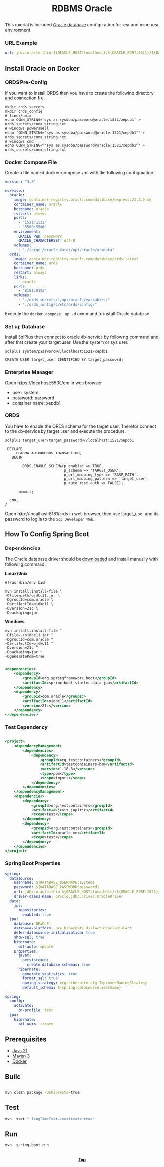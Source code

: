 # <p align="center">RDBMS Oracle</p>

<p align="justify">

This tutorial is included [Oracle database](https://www.oracle.com/) configuration for test and none test environment.

</p>

### URL Example

```yaml
url: jdbc:oracle:thin:${ORACLE_HOST:localhost}:${ORACLE_PORT:1521}/${DATABASE_NAME:xepdb1}
```

## Install Oracle on Docker

### ORDS Pre-Config

If you want to install ORDS then you have to create the following directory and connection file.

```shell
mkdir ords_secrets
mkdir ords_config
# linux/unix
echo CONN_STRING="sys as sysdba/password@oracle:1521/xepdb1" > ords_secrets/conn_string.txt
# windows powershell
echo 'CONN_STRING="sys as sysdba/password@oracle:1521/xepdb1"' > ords_secrets/conn_string.txt
# windows cmd
echo CONN_STRING=^"sys as sysdba/password@oracle:1521/xepdb1^" > ords_secrets/conn_string.txt

```

### Docker Compose File

Create a file named docker-compose.yml with the following configuration.

```yaml
version: "3.8"

services:
  oracle:
    image: container-registry.oracle.com/database/express:21.3.0-xe
    container_name: oracle
    hostname: oracle
    restart: always
    ports:
      - "1521:1521"
      - "5500:5500"
    environment:
      ORACLE_PWD: password
      ORACLE_CHARACTERSET: utf-8
    volumes:
      - "./target/oracle_data:/opt/oracle/oradata"
  ords:
    image: container-registry.oracle.com/database/ords:latest
    container_name: ords
    hostname: ords
    restart: always
    links:
      - oracle
    ports:
      - "8181:8181"
    volumes:
      - "./ords_secrets/:/opt/oracle/variables/"
      - "./ords_config/:/etc/ords/config/"
```

Execute the `docker compose  up -d` command to install Oracle database.

### Set up Database

Install [SqlPlus](https://www.oracle.com/database/technologies/instant-client/downloads.html) then connect to oracle
db-service by following command and after that create your target user. Use the system or sys user.

```shell
sqlplus system/password@//localhost:1521/xepdb1
```

```oracle-sql
CREATE USER target_user IDENTIFIED BY target_password;
```

### Enterprise Manager

Open https://localhost:5500/em in web browser.

* user: system
* password: password
* container name: xepdb1

### ORDS

You have to enable the ORDS schema for the target user. Therefor connect to the db-service by target user and execute
the procedure.

```shell
sqlplus target_user/target_password@//localhost:1521/xepdb1
```

```oracle-plsql
 DECLARE
     PRAGMA AUTONOMOUS_TRANSACTION;
   BEGIN
 
        ORDS.ENABLE_SCHEMA(p_enabled => TRUE,
                           p_schema => 'TARGET_USER',
                           p_url_mapping_type => 'BASE_PATH',
                           p_url_mapping_pattern => 'target_user',
                           p_auto_rest_auth => FALSE);

      commit;

  END;
/
```

Open http://localhost:8181/ords in web browser, then use target_user and its password to log in to
the `Sql Developer Web`.

## How To Config Spring Boot

### Dependencies

The Oracle database driver should
be [downloaded](https://www.oracle.com/database/technologies/appdev/jdbc-downloads.html) and install manually with
following command.

**Linux/Unix**

```shell
#!/usr/bin/env bash

mvn install:install-file \
-Dfile=path/ojdbc11.jar \
-DgroupId=com.oracle \
-DartifactId=ojdbc11 \
-Dversion=21c \
-Dpackaging=jar
```

**Windows**

```shell
mvn install:install-file ^
-Dfile=./ojdbc11.jar ^
-DgroupId=com.oracle ^
-DartifactId=ojdbc11 ^
-Dversion=21c ^
-Dpackaging=jar ^
-DgeneratePom=true

```

```xml

<dependencies>
    <dependency>
        <groupId>org.springframework.boot</groupId>
        <artifactId>spring-boot-starter-data-jpa</artifactId>
    </dependency>
    <dependency>
        <groupId>com.oracle</groupId>
        <artifactId>ojdbc11</artifactId>
        <version>21c</version>
    </dependency>
</dependencies>
```

### Test Dependency

```xml

<project>
    <dependencyManagement>
        <dependencies>
            <dependency>
                <groupId>org.testcontainers</groupId>
                <artifactId>testcontainers-bom</artifactId>
                <version>1.18.3</version>
                <type>pom</type>
                <scope>import</scope>
            </dependency>
        </dependencies>
    </dependencyManagement>
    <dependencies>
        <dependency>
            <groupId>org.testcontainers</groupId>
            <artifactId>junit-jupiter</artifactId>
            <scope>test</scope>
        </dependency>
        <dependency>
            <groupId>org.testcontainers</groupId>
            <artifactId>oracle-xe</artifactId>
            <scope>test</scope>
        </dependency>
    </dependencies>
</project>
```

### Spring Boot Properties

```yaml
spring:
  datasource:
    username: ${DATABASE_USERNAME:system}
    password: ${DATABASE_PASSWORD:password}
    url: jdbc:oracle:thin:${ORACLE_HOST:localhost}:${ORACLE_PORT:1521}/${DATABASE_NAME:xepdb1}
    driver-class-name: oracle.jdbc.driver.OracleDriver
  data:
    jpa:
      repositories:
        enabled: true
  jpa:
    database: ORACLE
    database-platform: org.hibernate.dialect.OracleDialect
    defer-datasource-initialization: true
    show-sql: true
    hibernate:
      ddl-auto: update
    properties:
      javax:
        persistence:
          create-database-schemas: true
      hibernate:
        generate_statistics: true
        format_sql: true
        naming-strategy: org.hibernate.cfg.ImprovedNamingStrategy
        default_schema: ${spring.datasource.username}
---
spring:
  config:
    activate:
      on-profile: test
  jpa:
    hibernate:
      ddl-auto: create
```

## Prerequisites

* [Java 21](https://www.oracle.com/java/technologies/downloads/)
* [Maven 3](https://maven.apache.org/index.html)
* [Docker](https://www.docker.com/)

## Build

```bash

mvn clean package -DskipTests=true
```

## Test

```bash
mvn  test "-longTimeTest.isActivate=true"
```

## Run

```bash
mvn  spring-boot:run
```

##

**<p align="center"> [Top](#rdbms-oracle) </p>**